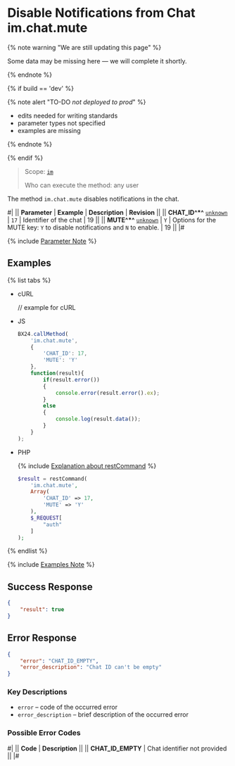 # Disable Notifications from Chat im.chat.mute

{% note warning "We are still updating this page" %}

Some data may be missing here — we will complete it shortly.

{% endnote %}

{% if build == 'dev' %}

{% note alert "TO-DO _not deployed to prod_" %}

- edits needed for writing standards
- parameter types not specified
- examples are missing

{% endnote %}

{% endif %}

> Scope: [`im`](../../scopes/permissions.md)
>
> Who can execute the method: any user

The method `im.chat.mute` disables notifications in the chat.

#|
|| **Parameter** | **Example** | **Description** | **Revision** ||
|| **CHAT_ID^*^**
[`unknown`](../../data-types.md) | `17` | Identifier of the chat | 19 ||
|| **MUTE^*^**
[`unknown`](../../data-types.md) | `Y` | Options for the MUTE key: `Y` to disable notifications and `N` to enable. | 19 ||
|#

{% include [Parameter Note](../../../_includes/required.md) %}

## Examples

{% list tabs %}

- cURL

    // example for cURL

- JS

    ```javascript
    BX24.callMethod(
        'im.chat.mute',
        {
            'CHAT_ID': 17,
            'MUTE': 'Y'
        },
        function(result){
            if(result.error())
            {
                console.error(result.error().ex);
            }
            else
            {
                console.log(result.data());
            }
        }
    );
    ```

- PHP

    {% include [Explanation about restCommand](../_includes/rest-command.md) %}

    ```php
    $result = restCommand(
        'im.chat.mute',
        Array(
            'CHAT_ID' => 17,
            'MUTE' => 'Y'
        ),
        $_REQUEST[
            "auth"
        ]
    );
    ```

{% endlist %}

{% include [Examples Note](../../../_includes/examples.md) %}

## Success Response

```json
{
    "result": true
}
```

## Error Response

```json
{
    "error": "CHAT_ID_EMPTY",
    "error_description": "Chat ID can't be empty"
}
```

### Key Descriptions

- `error` – code of the occurred error
- `error_description` – brief description of the occurred error

### Possible Error Codes

#|
|| **Code** | **Description** ||
|| **CHAT_ID_EMPTY** | Chat identifier not provided ||
|#